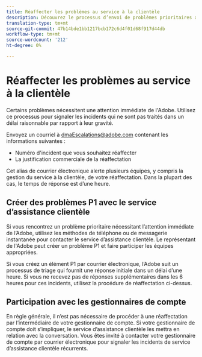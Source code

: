 ```yaml
---
title: Réaffecter les problèmes au service à la clientèle
description: Découvrez le processus d’envoi de problèmes prioritaires au service d’assistance clientèle.
translation-type: tm+mt
source-git-commit: 47b14bde1bb1217bcb172c6d4f01d68f917d44db
workflow-type: tm+mt
source-wordcount: '212'
ht-degree: 0%

---
```



# Réaffecter les problèmes au service à la clientèle

Certains problèmes nécessitent une attention immédiate de l&#39;Adobe. Utilisez ce processus pour signaler les incidents qui ne sont pas traités dans un délai raisonnable par rapport à leur gravité.

Envoyez un courriel à [dmaEscalations@adobe.com](mailto:dmaescalations@adobe.com) contenant les informations suivantes :

* Numéro d&#39;incident que vous souhaitez réaffecter
* La justification commerciale de la réaffectation

Cet alias de courrier électronique alerte plusieurs équipes, y compris la gestion du service à la clientèle, de votre réaffectation. Dans la plupart des cas, le temps de réponse est d’une heure.

## Créer des problèmes P1 avec le service d’assistance clientèle

Si vous rencontrez un problème prioritaire nécessitant l’attention immédiate de l’Adobe, utilisez les méthodes de téléphone ou de messagerie instantanée pour contacter le service d’assistance clientèle. Le représentant de l&#39;Adobe peut créer un problème P1 et faire participer les équipes appropriées.

Si vous créez un élément P1 par courrier électronique, l’Adobe suit un processus de triage qui fournit une réponse initiale dans un délai d’une heure. Si vous ne recevez pas de réponses supplémentaires dans les 6 heures pour ces incidents, utilisez la procédure de réaffectation ci-dessus.

## Participation avec les gestionnaires de compte

En règle générale, il n’est pas nécessaire de procéder à une réaffectation par l’intermédiaire de votre gestionnaire de compte. Si votre gestionnaire de compte doit s’impliquer, le service d’assistance clientèle les mettra en relation avec la conversation. Vous êtes invité à contacter votre gestionnaire de compte par courrier électronique pour signaler les incidents de service d’assistance clientèle récurrents.
